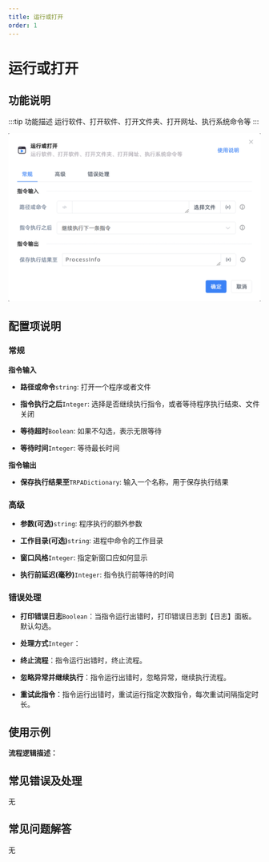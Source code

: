 ```yaml
---
title: 运行或打开
order: 1
---
```


# 运行或打开

## 功能说明

:::tip 功能描述
运行软件、打开软件、打开文件夹、打开网址、执行系统命令等
:::

![运行或打开](../../assets/运行或打开_command.png)

## 配置项说明

### 常规

**指令输入**

- **路径或命令**`string`: 打开一个程序或者文件

- **指令执行之后**`Integer`: 选择是否继续执行指令，或者等待程序执行结束、文件关闭

- **等待超时**`Boolean`: 如果不勾选，表示无限等待

- **等待时间**`Integer`: 等待最长时间


**指令输出**

- **保存执行结果至**`TRPADictionary`: 输入一个名称，用于保存执行结果

### 高级

- **参数(可选)**`string`: 程序执行的额外参数

- **工作目录(可选)**`string`: 进程中命令的工作目录

- **窗口风格**`Integer`: 指定新窗口应如何显示

- **执行前延迟(毫秒)**`Integer`: 指令执行前等待的时间

### 错误处理

- **打印错误日志**`Boolean`：当指令运行出错时，打印错误日志到【日志】面板。默认勾选。

- **处理方式**`Integer`：

 - **终止流程**：指令运行出错时，终止流程。

 - **忽略异常并继续执行**：指令运行出错时，忽略异常，继续执行流程。

 - **重试此指令**：指令运行出错时，重试运行指定次数指令，每次重试间隔指定时长。

## 使用示例

**流程逻辑描述：** 

## 常见错误及处理

无

## 常见问题解答

无

